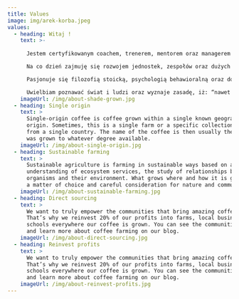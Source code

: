 ```yaml
---
title: Values
image: img/arek-korba.jpeg
values:
  - heading: Witaj !
    text: >-
      
      Jestem certyfikowanym coachem, trenerem, mentorem oraz managerem z 20 letnim stażem korporacyjnym.

      Na co dzień zajmuję się rozwojem jednostek, zespołów oraz dużych  organizacji, w tym międzynarodowych.

      Pasjonuje się filozofią stoicką, psychologią behawioralną oraz dobrze zbilansowanym energetycznie stylem życia.

      Uwielbiam poznawać świat i ludzi oraz wyznaje zasadę, iż: “nawet najdalsza podróż zaczyna się od pierwszego kroku”
    imageUrl: /img/about-shade-grown.jpg
  - heading: Single origin
    text: >
      Single-origin coffee is coffee grown within a single known geographic
      origin. Sometimes, this is a single farm or a specific collection of beans
      from a single country. The name of the coffee is then usually the place it
      was grown to whatever degree available.
    imageUrl: /img/about-single-origin.jpg
  - heading: Sustainable farming
    text: >
      Sustainable agriculture is farming in sustainable ways based on an
      understanding of ecosystem services, the study of relationships between
      organisms and their environment. What grows where and how it is grown are
      a matter of choice and careful consideration for nature and communities.
    imageUrl: /img/about-sustainable-farming.jpg
  - heading: Direct sourcing
    text: >
      We want to truly empower the communities that bring amazing coffee to you.
      That’s why we reinvest 20% of our profits into farms, local businesses and
      schools everywhere our coffee is grown. You can see the communities grow
      and learn more about coffee farming on our blog.
    imageUrl: /img/about-direct-sourcing.jpg
  - heading: Reinvest profits
    text: >
      We want to truly empower the communities that bring amazing coffee to you.
      That’s why we reinvest 20% of our profits into farms, local businesses and
      schools everywhere our coffee is grown. You can see the communities grow
      and learn more about coffee farming on our blog.
    imageUrl: /img/about-reinvest-profits.jpg
---
```

